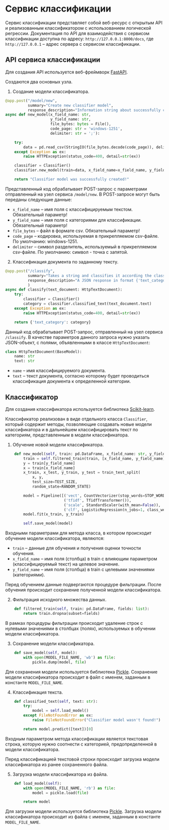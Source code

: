 # Сервис классификации

Сервис классификации представляет собой веб-ресурс с открытым API и реализованным классификатором с использованием логической регрессии. Документация по API для взаимодействия с сервисом классификации доступна по адресу: `http://127.0.0.1:8000/docs`, где `http://127.0.0.1` – адрес сервера с сервисом классификации.

## API сервиса классификации

Для создания API используется веб-фреймворк [FastAPI](https://fastapi.tiangolo.com/).

Создаются два основных узла.
1. Создание модели классификатора.

```python
@app.post("/model/new",
          summary="Create new classifier model",
          response_description="Information string about successfully classifier model created")
async def new_model(x_field_name: str,
                    y_field_name: str,
                    file_bytes: bytes = File(),
                    code_page: str = 'windows-1251',
                    delimiter: str = ';'):

    try:
        data = pd.read_csv(StringIO(file_bytes.decode(code_page)), delimiter=delimiter)
    except Exception as ex:
        raise HTTPException(status_code=400, detail=str(ex))

    classifier = Classifier()
    classifier.new_model(train=data, x_field_name=x_field_name, y_field_name=y_field_name)

    return "Classifier model was successfully created!"

```

Представленный код обрабатывает POST-запрос с параметрами отправленный на узел сервиса `/model/new`. В POST-запросе могут быть переданы следующие данные:
- `x_field_name` – имя поля с классифицируемым текстом. Обязательный параметр!
- `y_field_name` – имя поля с категориями для классификации. Обязательный параметр!
- `file_bytes` – файл в формате csv. Обязательный параметр!
- `code_page` – кодировка, используемая в прикрепляемом csv-файле. По умолчанию: windows-1251.
- `delimiter` – символ разделитель, используемый в прикрепляемом csv-файле. По умолчанию: символ - точка с запятой.

2. Классификация документа по заданному тексту.
```python
@app.post("/classify",
          summary="Takes a string and classifies it according the classifier",
          response_description="A JSON response in format {'text_category': category}"
          )
async def classify(text_document: HttpTextDocument):
    try:
        classifier = Classifier()
        category = classifier.classified_text(text_document.text)
    except Exception as ex:
        raise HTTPException(status_code=400, detail=str(ex))

    return {'text_category': category}
```

Данный код обрабатывает POST-запрос, отправленный на узел сервиса `/classify`. В качестве параметров данного запроса нужно указать JSON-объект, с полями, объявленными в классе `HttpTextDocument`:

```python
class HttpTextDocument(BaseModel):
    name: str
    text: str
```

- `name` – имя классифицируемого документа.
- `text` – текст документа, согласно которому будет проводиться классификация документа к определенной категории.

## Классификатор
Для создания классификатора используется библиотека [Scikit-learn](https://scikit-learn.org).

Классификатор реализован в виде отдельного класса `Classifier`, который содержит методы, позволяющие создавать новые модели классификатора и в дальнейшем классифицировать текст по категориям, представленным в модели классификатора.

1. Обучение новой модели классификатора.
```python
    def new_model(self, train: pd.DataFrame, x_field_name: str, y_field_name: str):
        train = self.filtered_train(train, [x_field_name, y_field_name])
        y = train[y_field_name]
        x = train[x_field_name]
        x_train, x_test, y_train, y_test = train_test_split(
            x, y,
            test_size=TEST_SIZE,
            random_state=RANDOM_STATE)

        model = Pipeline([('vect', CountVectorizer(stop_words=STOP_WORDS)),
                          ('tfidf', TfidfTransformer()),
                          ('scale', StandardScaler(with_mean=False)),
                          ('clf', LogisticRegression(n_jobs=1, class_weight='balanced', C=1e3))])
        model.fit(x_train, y_train)

        self.save_model(model)
```

Входными параметрами для метода класса, в котором происходит обучение модели классификатора, являются:
- `train` – данные для обучения и получения оценки точности обучения.
- `x_field_name` – имя поля (столбца) в train с влияющим параметром (классифицируемый текст) на целевое значение.
- `y_field_name` – имя поля (столбца) в train с целевыми значениями (категориями).

Перед обучением данные подвергаются процедуре фильтрации. После обучения происходит сохранение полученной модели классификатора.

2. Фильтрация исходного множества данных.
```python
    def filtered_train(self, train: pd.DataFrame, fields: list):
        return train.dropna(subset=fields)
```
В рамках процедуры фильтрации происходит удаление строк с нулевыми значениями в столбцах (полях), используемых в обучении модели классификатора.


3. Сохранение модели классификатора.
```python
    def save_model(self, model):
        with open(MODEL_FILE_NAME, 'wb') as file:
            pickle.dump(model, file)
```
Для сохранения модели используется библиотека [Pickle](https://docs.python.org/3/library/pickle.html). Сохранение модели классификатора происходит в файл с именем, заданным в константе `MODEL_FILE_NAME`.

4. Классификация текста.
```python
    def classified_text(self, text: str):
        try:
            model = self.load_model()
        except FileNotFoundError as ex:
            raise FileNotFoundError("Classifier model wasn't found!")

        return model.predict([text])[0]
```

Входным параметром метода классификации является текстовая строка, которую нужно соотнести с категорией, предопределенной в модели классификатора. 

Перед классификацией текстовой строки происходит загрузка модели классификатора из ранее сохраненного файла.

5. Загрузка модели классификатора из файла.
```python
    def load_model(self):
        with open(MODEL_FILE_NAME, 'rb') as file:
            model = pickle.load(file)

        return model
```
Для загрузки модели используется библиотека [Pickle](https://docs.python.org/3/library/pickle.html). Загрузка модели классификатора происходит из файла с именем, заданным в константе `MODEL_FILE_NAME`.